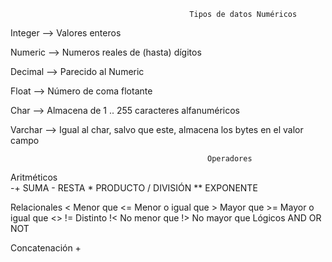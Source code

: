                                             Tipos de datos Numéricos

Integer --> Valores enteros

Numeric --> Numeros reales de (hasta) dígitos

Decimal --> Parecido al Numeric

Float   --> Número de coma flotante 

Char    --> Almacena de 1 .. 255 caracteres alfanuméricos

Varchar --> Igual al char, salvo que este, almacena los bytes en el valor campo


                                                Operadores

Aritméticos   
              -+  SUMA
              -   RESTA
              *   PRODUCTO
              /   DIVISIÓN
              **  EXPONENTE

Relacionales
              <   Menor que
              <=  Menor o igual que
              >   Mayor que
              >=  Mayor o igual que
           <> !=  Distinto
              !<  No menor que
              !>  No mayor que
Lógicos
              AND 
              OR
              NOT
              
Concatenación
              +   


